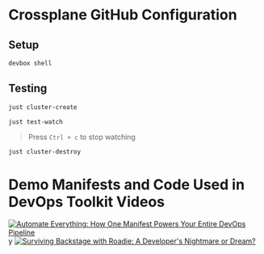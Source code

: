 # Crossplane GitHub Configuration

## Setup

```sh
devbox shell
```

## Testing

```sh
just cluster-create

just test-watch
```

> Press `Ctrl + c` to stop watching
```sh
just cluster-destroy
```

# Demo Manifests and Code Used in DevOps Toolkit Videos

[![Automate Everything: How One Manifest Powers Your Entire DevOps Pipeline](https://img.youtube.com/vi/IEgXJEkjBZ0/0.jpg)](https://youtu.be/IEgXJEkjBZ0)y
[![Surviving Backstage with Roadie: A Developer's Nightmare or Dream?](https://img.youtube.com/vi/LIhnicLyzsk/0.jpg)](https://youtu.be/LIhnicLyzsk)
